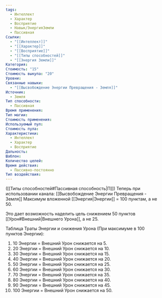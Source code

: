 ```yaml
---
tags:
  - Интеллект
  - Характер
  - Восприятие
  - Навык/ЭнергияЗемли
  - Пассивная
Ссылки:
  - "[[Интеллект]]"
  - "[[Характер]]"
  - "[[Восприятие]]"
  - "[[Типы способностей]]"
  - "[[Энергия Земли]]"
Категория: 
Стоимость: "15"
Стоимость выкупа: "20"
Уровни: 
Связанные навыки:
  - "[[Высвобождение Энергии Превращения - Земля]]"
Источник:
  - Земля
Тип способности:
  - Пассивная
Время применения: 
Тип магии: 
Стоимость применения: 
Используемый пул: 
Стоимость пула: 
Характеристики:
  - Интеллект
  - Характер
  - Восприятие
Дальность: 
Шаблон: 
Количество целей: 
Время действия:
  - Пассивно-постоянно
Тип воздействия:
---
```

([[Типы способностей#Пассивная способность|П]]) Теперь при использовании канала: [[Высвобождение Энергии Превращения - Земля]] Максимум вложенной [[Энергия|Энергии]] = 100 пунктам, а не 50.

Это дает возможность наделить цель снижением 50 пунктов [[Урон#Внешний|Внешнего Урона]], а не 25. 

Таблица Траты Энергии и снижения Урона
(При максимуме в 100 пунктов Энергии):

1. 10 Энергии = Внешний Урон снижается на 5.
2. 20 Энергии = Внешний Урон снижается на 10.
3. 30 Энергии = Внешний Урон снижается на 15.
4. 40 Энергии = Внешний Урон снижается на 20.
5. 50 Энергии = Внешний Урон снижается на 25.
6. 60 Энергии = Внешний Урон снижается на 30.
7. 70 Энергии = Внешний Урон снижается на 35.
8. 80 Энергии = Внешний Урон снижается на 40.
9. 90 Энергии = Внешний Урон снижается на 45.
10. 100 Энергии = Внешний Урон снижается на 50.